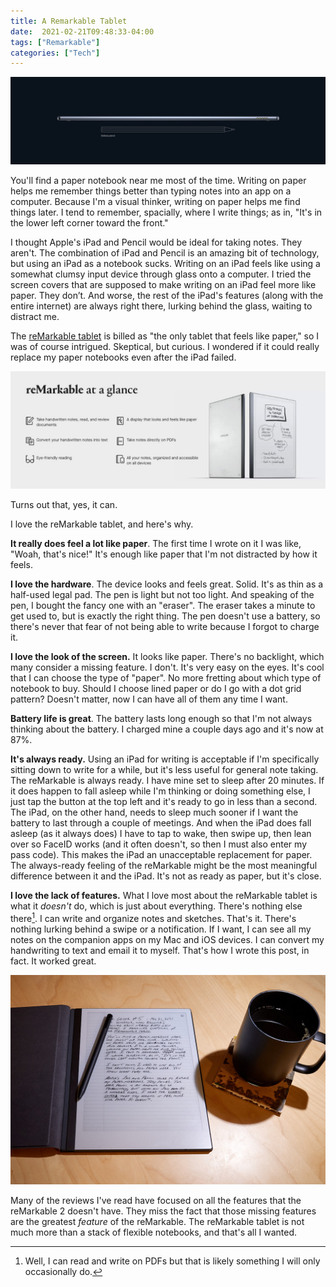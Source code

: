 ```yaml
---
title: A Remarkable Tablet
date:  2021-02-21T09:48:33-04:00
tags: ["Remarkable"]
categories: ["Tech"]
---
```


![](2021-02-21-remarkable2-preview.jpg)

You'll find a paper notebook near me most of the time. Writing on paper helps me remember things better than typing notes into an app on a computer. Because I'm a visual thinker, writing on paper helps me find things later. I tend to remember, spacially, where I write things; as in, "It's in the lower left corner toward the front." 

I thought Apple's iPad and Pencil would be ideal for taking notes. They aren't. The combination of iPad and Pencil is an amazing bit of technology, but using an iPad as a notebook sucks. Writing on an iPad feels like using a somewhat clumsy input device through glass onto a computer. I tried the screen covers that are supposed to make writing on an iPad feel more like paper. They don’t. And worse, the rest of the iPad's features (along with the entire internet) are always right there, lurking behind the glass, waiting to distract me.

The [reMarkable tablet](https://remarkable.com/) is billed as "the only tablet that feels like paper," so I was of course intrigued. Skeptical, but curious. I wondered if it could really replace my paper notebooks even after the iPad failed.

![](2021-02-21-remarkable2-glance.jpg)

Turns out that, yes, it can.

I love the reMarkable tablet, and here's why.

**It really does feel a lot like paper**. The first time I wrote on it I was like, "Woah, that's nice!" It's enough like paper that I'm not distracted by how it feels.

**I love the hardware**. The device looks and feels great. Solid. It's as thin as a half-used legal pad.  The pen is light but not too light. And speaking of the pen, I bought the fancy one with an "eraser". The eraser takes a minute to get used to, but is exactly the right thing. The pen doesn't use a battery, so there's never that fear of not being able to write because I forgot to charge it.

**I love the look of the screen.** It looks like paper. There's no backlight, which many consider a missing feature. I don't. It's very easy on the eyes. It's cool that I can choose the type of "paper". No more fretting about which type of notebook to buy. Should I choose lined paper or do I go with a dot grid pattern? Doesn't matter, now I can have all of them any time I want.

**Battery life is great**. The battery lasts long enough so that I'm not always thinking about the battery. I charged mine a couple days ago and it's now at 87%. 

**It's always ready.** Using an iPad for writing is acceptable if I'm specifically sitting down to write for a while, but it's less useful for general note taking. The reMarkable is always ready. I have mine set to sleep after 20 minutes. If it does happen to fall asleep while I'm thinking or doing something else, I just tap the button at the top left and it's ready to go in less than a second. The iPad, on the other hand, needs to sleep much sooner if I want the battery to last through a couple of meetings. And when the iPad does fall asleep (as it always does) I have to tap to wake, then swipe up, then lean over so FaceID works (and it often doesn't, so then I must also enter my pass code). This makes the iPad an unacceptable replacement for paper. The always-ready feeling of the reMarkable might be the most meaningful difference between it and the iPad. It's not as ready as paper, but it's close.

**I love the lack of features.** What I love most about the reMarkable tablet is what it _doesn't_ do, which is just about everything. There's nothing else there[^nothing]. I can write and organize notes and sketches. That's it. There's nothing lurking behind a swipe or a notification. If I want, I can see all my notes on the companion apps on my Mac and iOS devices. I can convert my handwriting to text and email it to myself. That's how I wrote this post, in fact. It worked great.

![reMarkable 2 Tablet](2021-02-21-remarkable2.jpg)

Many of the reviews I've read have focused on all the features that the reMarkable 2 doesn't have. They miss the fact that those missing features are the greatest _feature_ of the reMarkable. The reMarkable tablet is not much more than a stack of flexible notebooks, and that's all I wanted.

[^nothing]: Well, I can read and write on PDFs but that is likely something I will only occasionally do.
